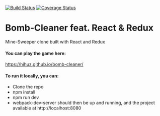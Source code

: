 [![Build Status](https://travis-ci.org/hihuz/bomb-cleaner.svg?branch=master)](https://travis-ci.org/hihuz/bomb-cleaner)
[![Coverage Status](https://coveralls.io/repos/github/hihuz/bomb-cleaner/badge.svg?branch=master)](https://coveralls.io/github/hihuz/bomb-cleaner?branch=master)

# Bomb-Cleaner feat. React & Redux
Mine-Sweeper clone built with React and Redux

#### You can play the game here:
https://hihuz.github.io/bomb-cleaner/

#### To run it locally, you can:
* Clone the repo
* npm install
* npm run dev
* webpack-dev-server should then be up and running, and the project available at http://localhost:8080
